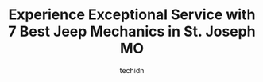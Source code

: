 ---
layout: ampstory
image: https://images.unsplash.com/photo-1594420307680-4e404e105d86?ixlib=rb-4.0.3&ixid=MnwxMjA3fDB8MHxwaG90by1wYWdlfHx8fGVufDB8fHx8&auto=format&fit=crop&w=640&h=853&q=80
author: techidn
featured: false
description: Entrust your vehicle to the 7 best Jeep Mechanic in St. Joseph MO, USA and experience the difference they can make. With their extensive knowledge, state-of-the-art facilities, and commitmen
title: Experience Exceptional Service with 7 Best Jeep Mechanics in St. Joseph MO
cover:
   title: Experience Exceptional Service with 7 Best Jeep Mechanics in St. Joseph MO
   subtitle: Rickpate
   background: https://images.unsplash.com/photo-1594420307680-4e404e105d86?ixlib=rb-4.0.3&ixid=MnwxMjA3fDB8MHxwaG90by1wYWdlfHx8fGVufDB8fHx8&auto=format&fit=crop&w=640&h=853&q=80

pages: 
 - layout: thirds
   top: <h1>#1 Collision Repair Specialists</h1>
   bottom: "<p>Great car repair. I was able to call and ask questions really easy and got support from the team while my car was being painted for an insurance claim. They made this pro</p>"
   background: https://www.knot35.com/toplist/wp-content/uploads/2023/06/best-jeep-mechanic-1-in-st-joseph-mo-1685840946.jpeg
   backgroundblur: true
 - layout: thirds
   top: <h1>#2 Todds Tire Service</h1>
   bottom: "<p>20451 US-169, St Joseph, MO 64505, United States</p>"
   background: https://www.knot35.com/toplist/wp-content/uploads/2023/06/best-jeep-mechanic-2-in-st-joseph-mo-1685840946.jpeg
   cta:
      link: https://www.knot35.com/toplist/experience-exceptional-service-with-7-best-jeep-mechanics-in-st-joseph-mo/
      text: Experience Exceptional Service with 7 Best Jeep Mechanics in St. Joseph MO
 - layout: thirds
   top: <h1>#3 Belt Alignment</h1>
   bottom: "<p>3636 Messanie St, St Joseph, MO 64507, United States</p>"
   background: https://www.knot35.com/toplist/wp-content/uploads/2023/06/best-jeep-mechanic-3-in-st-joseph-mo-1685840947.png
   cta:
      link: https://www.knot35.com/toplist/experience-exceptional-service-with-7-best-jeep-mechanics-in-st-joseph-mo/
      text: Experience Exceptional Service with 7 Best Jeep Mechanics in St. Joseph MO
 - layout: thirds
   top: <h1>#4 PARKERS AUTO REPAIR LLC</h1>
   bottom: "<p>1003 S Belt Hwy, St Joseph, MO 64507, United States</p>"
   background: https://images.unsplash.com/photo-1609083590460-7b8cc0ca65f8?ixlib=rb-4.0.3&ixid=MnwxMjA3fDB8MHxwaG90by1wYWdlfHx8fGVufDB8fHx8&auto=format&fit=crop&w=640&h=853&q=80
   cta:
      link: https://www.knot35.com/toplist/experience-exceptional-service-with-7-best-jeep-mechanics-in-st-joseph-mo/
      text: Experience Exceptional Service with 7 Best Jeep Mechanics in St. Joseph MO
 - layout: thirds
   top: <h1>#5 Starke & Sons Auto Repair</h1>
   bottom: "<p>922 S 22nd St, St Joseph, MO 64507, United States</p>"
   background: https://images.unsplash.com/photo-1595364397663-fca4f075d796?ixlib=rb-4.0.3&ixid=MnwxMjA3fDB8MHxwaG90by1wYWdlfHx8fGVufDB8fHx8&auto=format&fit=crop&w=640&h=853&q=80
   cta:
      link: https://www.knot35.com/toplist/experience-exceptional-service-with-7-best-jeep-mechanics-in-st-joseph-mo/
      text: Experience Exceptional Service with 7 Best Jeep Mechanics in St. Joseph MO
 - layout: thirds
   top: <h1>#6 Avenue Auto Sales & Services Inc</h1>
   bottom: "<p>4202 St Joseph Ave, St Joseph, MO 64505, United States</p>"
   background: https://images.unsplash.com/photo-1620421680010-0766ff230392?ixlib=rb-4.0.3&ixid=MnwxMjA3fDB8MHxwaG90by1wYWdlfHx8fGVufDB8fHx8&auto=format&fit=crop&w=640&h=853&q=80
   cta:
      link: https://www.knot35.com/toplist/experience-exceptional-service-with-7-best-jeep-mechanics-in-st-joseph-mo/
      text: Experience Exceptional Service with 7 Best Jeep Mechanics in St. Joseph MO
 - layout: thirds
   top: <h1>#7 Kruses Auto Center</h1>
   bottom: "<p>901 N Fourth St, St Joseph, MO 64501, United States</p>"
   background: https://images.unsplash.com/photo-1531169509526-f8f1fdaa4a67?ixlib=rb-4.0.3&ixid=MnwxMjA3fDB8MHxwaG90by1wYWdlfHx8fGVufDB8fHx8&auto=format&fit=crop&w=640&h=853&q=80
   cta:
      link: https://www.knot35.com/toplist/experience-exceptional-service-with-7-best-jeep-mechanics-in-st-joseph-mo/
      text: Experience Exceptional Service with 7 Best Jeep Mechanics in St. Joseph MO
 - layout: thirds
   middle: Continue reading...
   background: https://images.unsplash.com/photo-1615749413727-825b59a857b5?ixlib=rb-4.0.3&ixid=MnwxMjA3fDB8MHxwaG90by1wYWdlfHx8fGVufDB8fHx8&auto=format&fit=crop&w=640&h=853&q=80
   cta:
      link: https://www.knot35.com/toplist/experience-exceptional-service-with-7-best-jeep-mechanics-in-st-joseph-mo/
      text: Experience Exceptional Service with 7 Best Jeep Mechanics in St. Joseph MO
      
---